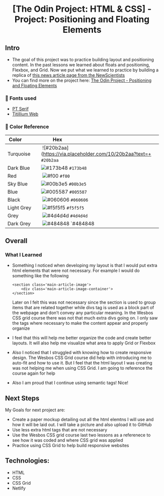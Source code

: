 <h1 align="center">
[The Odin Project: HTML & CSS] - Project: Positioning and Floating Elements
</h1>

## Intro

-   The goal of this project was to practice building layout and positioning content. In the past lessons we learned about floats and positioning, Flexbox, and Grid. Now we put what we learned to practice by building a replica of [this news article page from the NewScientists](https://www.newscientist.com/article/2286218-ancient-lake-in-marss-gale-crater-may-have-actually-been-a-small-pond/)
-   You can find more on the project here: [The Odin Project - Positioning and Floating Elements](https://www.theodinproject.com/paths/full-stack-javascript/courses/html-and-css/lessons/positioning-and-floating-elements)

### 📗 Fonts used

-   [PT Serif](https://fonts.google.com/specimen/PT+Serif?query=PT+Serif)
-   [Titillium Web](https://fonts.google.com/specimen/Titillium+Web?query=Til)

### 🎨 Color Reference

|  Color            |  Hex                                                                 |
| ----------------- | -------------------------------------------------------------------- |
| Turquoise         |  ![#20b2aa](https://via.placeholder.com/10/20b2aa?text=+ `#20b2aa`   |
| Dark Blue         | ![#173b48](https://via.placeholder.com/10/173b48?text=+) `#173b48`   |
| Red               |  ![#f00](https://via.placeholder.com/10/f00?text=+) `#f00`           |
| Sky Blue          | ![#00b3e5](https://via.placeholder.com/10/00b3e5?text=+) `#00b3e5`   |
| Blue              | ![#005587](https://via.placeholder.com/10/005587?text=+) `#005587`   |
| Black             |  ![#060606](https://via.placeholder.com/10/060606?text=+) `#060606`  |
| Light Grey        |  ![#f5f5f5](https://via.placeholder.com/10/f5f5f5?text=+) `#f5f5f5`  |
| Grey              |  ![#4d4d4d](https://via.placeholder.com/10/4d4d4d?text=+) `#4d4d4d`  |
| Dark Grey         |  ![#484848](https://via.placeholder.com/10/484848?text=+) `#484848   |

## Overall

### What I Learned

-   Something I noticed when developing my layout is that I would put extra html elements that were not necessary. For example I would do something like the following

    ```
    <section class='main-article-image'>
        <div class='main-article-image-container'>
    </section>
    ```

    Later on I felt this was not necessary since the section is used to group items that are related together while divs tag is used as a block part of the webpage and don’t convey any particular meaning. In the Wesbos CSS grid course there was not that much extra divs going on. I only saw the tags where necessary to make the content appear and properly organize

-   I feel that this will help me better organize the code and create better layouts. It will also help me visualize what area to apply Grid or Flexbox
-   Also I noticed that I struggled with knowing how to create responsive design. The Wesbos CSS Grid course did help with introducing me to auto-fit and how to use it. But I feel that the html layout I was creating was not helping me when using CSS Grid. I am going to reference the course again for help
-   Also I am proud that I continue using semantic tags! Nice!

## Next Steps

My Goals for next project are:

-   Create a paper mockup detailing out all the html elemtns I will use and how it will be laid out. I will take a picture and also upload it to GitHub
-   Use less extra html tags that are not necessary
-   Use the Wesbos CSS grid course last two lessons as a referenece to see how it was coded and where CSS grid was applied
-   Practice using CSS Grid to help build responsive websites

## Technologies:

-   HTML
-   CSS
-   CSS Grid
-   Netlify
